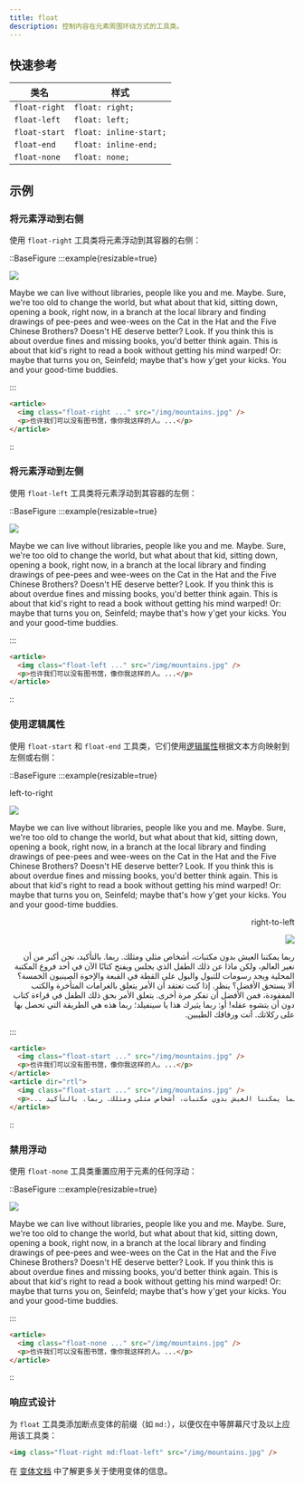 ```yaml
---
title: float
description: 控制内容在元素周围环绕方式的工具类。
---
```


## 快速参考

| 类名          | 样式                 |
| ------------- | -------------------- |
| `float-right` | `float: right;`      |
| `float-left`  | `float: left;`       |
| `float-start` | `float: inline-start;` |
| `float-end`   | `float: inline-end;`   |
| `float-none`  | `float: none;`       |

## 示例

### 将元素浮动到右侧

使用 `float-right` 工具类将元素浮动到其容器的右侧：

::BaseFigure
:::example{resizable=true}
<div>
  <img
    class="float-right ml-6 aspect-16/9 w-2/5 rounded-lg object-cover outline -outline-offset-1 outline-black/10"
    src="https://images.unsplash.com/photo-1554629947-334ff61d85dc?ixid=MnwxMjA3fDB8MHxwaG90by1wYWdlfHx8fGVufDB8fHx8&ixlib=rb-1.2.1&auto=format&fit=crop&w=1000&h=1000&q=90"
  />
  <p class="text-justify">
    Maybe we can live without libraries, people like you and me. Maybe. Sure, we're too old to change the world, but
    what about that kid, sitting down, opening a book, right now, in a branch at the local library and finding
    drawings of pee-pees and wee-wees on the Cat in the Hat and the Five Chinese Brothers? Doesn't HE deserve
    better? Look. If you think this is about overdue fines and missing books, you'd better think again. This is
    about that kid's right to read a book without getting his mind warped! Or: maybe that turns you on, Seinfeld;
    maybe that's how y'get your kicks. You and your good-time buddies.
  </p>
</div>
:::

```html
<article>
  <img class="float-right ..." src="/img/mountains.jpg" />
  <p>也许我们可以没有图书馆，像你我这样的人。...</p>
</article>
```
::

### 将元素浮动到左侧

使用 `float-left` 工具类将元素浮动到其容器的左侧：

::BaseFigure
:::example{resizable=true}
<div>
  <img
    class="float-left mr-6 aspect-16/9 w-2/5 rounded-lg object-cover outline -outline-offset-1 outline-black/10"
    src="https://images.unsplash.com/photo-1554629947-334ff61d85dc?ixid=MnwxMjA3fDB8MHxwaG90by1wYWdlfHx8fGVufDB8fHx8&ixlib=rb-1.2.1&auto=format&fit=crop&w=1000&h=1000&q=90"
  />
  <p class="text-justify">
    Maybe we can live without libraries, people like you and me. Maybe. Sure, we're too old to change the world, but
    what about that kid, sitting down, opening a book, right now, in a branch at the local library and finding
    drawings of pee-pees and wee-wees on the Cat in the Hat and the Five Chinese Brothers? Doesn't HE deserve
    better? Look. If you think this is about overdue fines and missing books, you'd better think again. This is
    about that kid's right to read a book without getting his mind warped! Or: maybe that turns you on, Seinfeld;
    maybe that's how y'get your kicks. You and your good-time buddies.
  </p>
</div>
:::

```html
<article>
  <img class="float-left ..." src="/img/mountains.jpg" />
  <p>也许我们可以没有图书馆，像你我这样的人。...</p>
</article>
```
::

### 使用逻辑属性

使用 `float-start` 和 `float-end` 工具类，它们使用[逻辑属性](https://www.google.com/search?q=https://developer.mozilla.org/zh-CN/docs/Web/CSS/CSS_Logical_Properties_and_Values)根据文本方向映射到左侧或右侧：

::BaseFigure
:::example{resizable=true}
<div>
  <div dir="ltr">
    <p class="mb-4 font-mono text-xs font-medium text-gray-500 dark:text-gray-400">left-to-right</p>
    <div>
      <img
        class="float-start me-6 aspect-16/9 w-2/5 rounded-lg object-cover outline -outline-offset-1 outline-black/10"
        src="https://images.unsplash.com/photo-1554629947-334ff61d85dc?ixid=MnwxMjA3fDB8MHxwaG90by1wYWdlfHx8fGVufDB8fHx8&ixlib=rb-1.2.1&auto=format&fit=crop&w=1000&h=1000&q=90"
      />
      <p class="text-justify">
        Maybe we can live without libraries, people like you and me. Maybe. Sure, we're too old to change the world,
        but what about that kid, sitting down, opening a book, right now, in a branch at the local library and
        finding drawings of pee-pees and wee-wees on the Cat in the Hat and the Five Chinese Brothers? Doesn't HE
        deserve better? Look. If you think this is about overdue fines and missing books, you'd better think again.
        This is about that kid's right to read a book without getting his mind warped! Or: maybe that turns you on,
        Seinfeld; maybe that's how y'get your kicks. You and your good-time buddies.
      </p>
    </div>
  </div>
  <div dir="rtl" class="mt-6">
    <p class="mb-4 font-mono text-xs font-medium text-gray-500 dark:text-gray-400">right-to-left</p>
    <div>
      <img
        class="float-start me-6 aspect-16/9 w-2/5 rounded-lg object-cover outline -outline-offset-1 outline-black/10"
        src="https://images.unsplash.com/photo-1554629947-334ff61d85dc?ixid=MnwxMjA3fDB8MHxwaG90by1wYWdlfHx8fGVufDB8fHx8&ixlib=rb-1.2.1&auto=format&fit=crop&w=1000&h=1000&q=90"
      />
      <p class="text-justify">
        ربما يمكننا العيش بدون مكتبات، أشخاص مثلي ومثلك. ربما. بالتأكيد، نحن أكبر من أن نغير العالم، ولكن ماذا عن
        ذلك الطفل الذي يجلس ويفتح كتابًا الآن في أحد فروع المكتبة المحلية ويجد رسومات للتبول والبول على القطة في
        القبعة والإخوة الصينيون الخمسة؟ ألا يستحق الأفضل؟ ينظر. إذا كنت تعتقد أن الأمر يتعلق بالغرامات المتأخرة
        والكتب المفقودة، فمن الأفضل أن تفكر مرة أخرى. يتعلق الأمر بحق ذلك الطفل في قراءة كتاب دون أن يتشوه عقله! أو:
        ربما يثيرك هذا يا سينفيلد؛ ربما هذه هي الطريقة التي تحصل بها على ركلاتك. أنت ورفاقك الطيبين.
      </p>
    </div>
  </div>
</div>
:::

```html
<article>
  <img class="float-start ..." src="/img/mountains.jpg" />
  <p>也许我们可以没有图书馆，像你我这样的人。...</p>
</article>
<article dir="rtl">
  <img class="float-start ..." src="/img/mountains.jpg" />
  <p>... ربما يمكننا العيش بدون مكتبات، أشخاص مثلي ومثلك. ربما. بالتأكيد</p>
</article>
```
::

### 禁用浮动

使用 `float-none` 工具类重置应用于元素的任何浮动：

::BaseFigure
:::example{resizable=true}
<div>
  <img
    class="mb-4 aspect-16/9 w-2/5 rounded-lg object-cover outline -outline-offset-1 outline-black/10"
    src="https://images.unsplash.com/photo-1554629947-334ff61d85dc?ixid=MnwxMjA3fDB8MHxwaG90by1wYWdlfHx8fGVufDB8fHx8&ixlib=rb-1.2.1&auto=format&fit=crop&w=1000&h=1000&q=90"
  />
  <p class="text-justify">
    Maybe we can live without libraries, people like you and me. Maybe. Sure, we're too old to change the world, but
    what about that kid, sitting down, opening a book, right now, in a branch at the local library and finding
    drawings of pee-pees and wee-wees on the Cat in the Hat and the Five Chinese Brothers? Doesn't HE deserve
    better? Look. If you think this is about overdue fines and missing books, you'd better think again. This is
    about that kid's right to read a book without getting his mind warped! Or: maybe that turns you on, Seinfeld;
    maybe that's how y'get your kicks. You and your good-time buddies.
  </p>
</div>
:::

```html
<article>
  <img class="float-none ..." src="/img/mountains.jpg" />
  <p>也许我们可以没有图书馆，像你我这样的人。...</p>
</article>
```
::

### 响应式设计

为 `float` 工具类添加断点变体的前缀（如 `md:`），以便仅在中等屏幕尺寸及以上应用该工具类：

```html
<img class="float-right md:float-left" src="/img/mountains.jpg" />
```

在 [变体文档](https://tailwindcss.com/docs/responsive-design) 中了解更多关于使用变体的信息。
